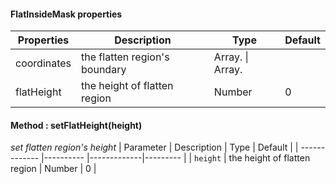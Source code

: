 #### FlatInsideMask properties

| Properties   | Description              | Type    | Default          |
| ------ | ----------------- | ------- | --------------- |
| coordinates | the flatten region's boundary | Array.<Array> \| Array.<Coordinate> |            |
| flatHeight  | the height of flatten region      | Number  |       0      |

#### Method : setFlatHeight(height)
_set flatten region's height_
| Parameter | Description | Type | Default |
| ------------- |---------- |-------------|--------- |
| `height`     | the height of flatten region | Number | 0 |